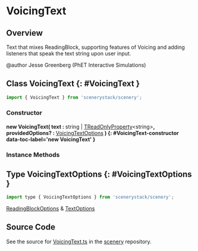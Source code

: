 # VoicingText

## Overview

Text that mixes ReadingBlock, supporting features of Voicing and adding listeners that speak the text string
upon user input.

@author Jesse Greenberg (PhET Interactive Simulations)

## Class VoicingText {: #VoicingText }


```js
import { VoicingText } from 'scenerystack/scenery';
```
### Constructor

#### new VoicingText( text : <span style="font-weight: 400;"><span style="color: hsla(calc(var(--md-hue) + 180deg),80%,40%,1);">string</span> | [TReadOnlyProperty](../axon/TReadOnlyProperty.md)&lt;<span style="color: hsla(calc(var(--md-hue) + 180deg),80%,40%,1);">string</span>&gt;</span>, providedOptions? : <span style="font-weight: 400;">[VoicingTextOptions](../scenery/VoicingText.md#VoicingTextOptions)</span> ) {: #VoicingText-constructor data-toc-label='new VoicingText' }

### Instance Methods





## Type VoicingTextOptions {: #VoicingTextOptions }


```js
import type { VoicingTextOptions } from 'scenerystack/scenery';
```


[ReadingBlockOptions](../scenery/ReadingBlock.md#ReadingBlockOptions) &amp; [TextOptions](../scenery/Text.md#TextOptions)



## Source Code

See the source for [VoicingText.ts](https://github.com/phetsims/scenery/blob/main/js/accessibility/voicing/nodes/VoicingText.ts) in the [scenery](https://github.com/phetsims/scenery) repository.
